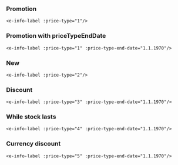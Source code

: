 ### Promotion

```
<e-info-label :price-type="1"/>
```

### Promotion with priceTypeEndDate

```
<e-info-label :price-type="1" :price-type-end-date="1.1.1970"/>
```

### New

```
<e-info-label :price-type="2"/>
```

### Discount

```
<e-info-label :price-type="3" :price-type-end-date="1.1.1970"/>
```

### While stock lasts

```
<e-info-label :price-type="4" :price-type-end-date="1.1.1970"/>
```

### Currency discount

```
<e-info-label :price-type="5" :price-type-end-date="1.1.1970"/>
```
